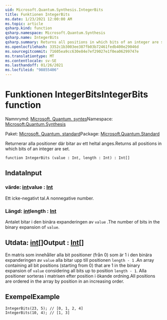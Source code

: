 ```yaml
---
uid: Microsoft.Quantum.Synthesis.IntegerBits
title: Funktionen IntegerBits
ms.date: 1/23/2021 12:00:00 AM
ms.topic: article
qsharp.kind: function
qsharp.namespace: Microsoft.Quantum.Synthesis
qsharp.name: IntegerBits
qsharp.summary: Returns all positions in which bits of an integer are set.
ms.openlocfilehash: 3352c1b3003ee387fb03b72461fedb400e29046d
ms.sourcegitcommit: 71605ea9cc630e84e7ef29027e1f0ea06299747e
ms.translationtype: MT
ms.contentlocale: sv-SE
ms.lasthandoff: 01/26/2021
ms.locfileid: "98855406"
---
```

# <a name="integerbits-function"></a><span data-ttu-id="2f03a-102">Funktionen IntegerBits</span><span class="sxs-lookup"><span data-stu-id="2f03a-102">IntegerBits function</span></span>

<span data-ttu-id="2f03a-103">Namnrymd: [Microsoft. Quantum. syntes](xref:Microsoft.Quantum.Synthesis)</span><span class="sxs-lookup"><span data-stu-id="2f03a-103">Namespace: [Microsoft.Quantum.Synthesis](xref:Microsoft.Quantum.Synthesis)</span></span>

<span data-ttu-id="2f03a-104">Paket: [Microsoft. Quantum. standard](https://nuget.org/packages/Microsoft.Quantum.Standard)</span><span class="sxs-lookup"><span data-stu-id="2f03a-104">Package: [Microsoft.Quantum.Standard](https://nuget.org/packages/Microsoft.Quantum.Standard)</span></span>


<span data-ttu-id="2f03a-105">Returnerar alla positioner där bitar av ett heltal anges.</span><span class="sxs-lookup"><span data-stu-id="2f03a-105">Returns all positions in which bits of an integer are set.</span></span>

```qsharp
function IntegerBits (value : Int, length : Int) : Int[]
```


## <a name="input"></a><span data-ttu-id="2f03a-106">Indata</span><span class="sxs-lookup"><span data-stu-id="2f03a-106">Input</span></span>

### <a name="value--int"></a><span data-ttu-id="2f03a-107">värde: [int](xref:microsoft.quantum.lang-ref.int)</span><span class="sxs-lookup"><span data-stu-id="2f03a-107">value : [Int](xref:microsoft.quantum.lang-ref.int)</span></span>

<span data-ttu-id="2f03a-108">Ett icke-negativt tal.</span><span class="sxs-lookup"><span data-stu-id="2f03a-108">A nonnegative number.</span></span>


### <a name="length--int"></a><span data-ttu-id="2f03a-109">Längd: [int](xref:microsoft.quantum.lang-ref.int)</span><span class="sxs-lookup"><span data-stu-id="2f03a-109">length : [Int](xref:microsoft.quantum.lang-ref.int)</span></span>

<span data-ttu-id="2f03a-110">Antalet bitar i den binära expanderingen av `value` .</span><span class="sxs-lookup"><span data-stu-id="2f03a-110">The number of bits in the binary expansion of `value`.</span></span>



## <a name="output--int"></a><span data-ttu-id="2f03a-111">Utdata: [int](xref:microsoft.quantum.lang-ref.int)[]</span><span class="sxs-lookup"><span data-stu-id="2f03a-111">Output : [Int](xref:microsoft.quantum.lang-ref.int)[]</span></span>

<span data-ttu-id="2f03a-112">En matris som innehåller alla bit positioner (från 0) som är 1 i den binära expanderingen av `value` alla bitar upp till positionen `length - 1` .</span><span class="sxs-lookup"><span data-stu-id="2f03a-112">An array containing all bit positions (starting from 0) that are 1 in the binary expansion of `value` considering all bits up to position `length - 1`.</span></span>  <span data-ttu-id="2f03a-113">Alla positioner sorteras i matrisen efter position i ökande ordning.</span><span class="sxs-lookup"><span data-stu-id="2f03a-113">All positions are ordered in the array by position in an increasing order.</span></span>

## <a name="example"></a><span data-ttu-id="2f03a-114">Exempel</span><span class="sxs-lookup"><span data-stu-id="2f03a-114">Example</span></span>

```qsharp
IntegerBits(23, 5); // [0, 1, 2, 4]
IntegerBits(10, 4); // [1, 3]
```